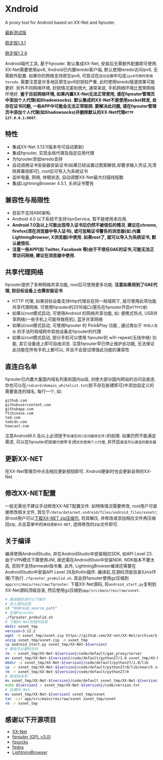 # Xndroid
A proxy tool for Android based on XX-Net and fqrouter.

[最新测试版](https://raw.githubusercontent.com/XndroidDev/Xndroid-update/master/update/app-debug.apk)

[稳定版1.3.1](https://github.com/XndroidDev/Xndroid/releases/download/1.3.1/app-release.apk)

[稳定版1.2.6](https://github.com/XndroidDev/Xndroid/releases/download/1.2.6/app-release.apk)

Android端代工具, 基于fqrouter.
默认集成XX-Net, 安装后无需额外配置即可使用. XX-Net需要使用ipv6, Xndroid已内置teredo客户端, 默认使用teredo访问ipv6, 无需额外配置. 如果你的网络支持原生ipv6, 可尝试在`启动设置`中勾选`ipv6可用时禁用teredo`. 需要注意是许多地区原生ipv6封锁较严重, 此时使用teredo隧道效果可能更好. 另外不同网络环境, 封锁情况差别很大, 通常来说, 手机网络环境比宽带网络环境好.
__鉴于目前网络环境, 如果内置XX-Net无法正常使用, 请在fqrouter管理页中添加个人代理(如Shadowsocks).__
__默认集成的XX-Net不是使用socket转发, 会存在证书问题, 一些APP中可能会无法正常联网. 要解决此问题, 请在fqrouter管理页中添加个人代理(如Shadowsocks)并删除默认的XX-Net代理`HTTP 127.0.0.1:8087`.__

## 特性
 * 集成XX-Net 3.13.1(版本号可自动更新)
 * 集成fqrouter, 实现全局代理及指定应用代理
 * 为fqrouter添加teredo支持
 * 自动调用证书安装器安装证书(如果已经设置过图案解锁,却要求输入凭证,先清除屏幕锁即可), root后可导入为系统证书
 * 监听电量, 网络, 休眠状态, 自动调整XX-Net最大扫描线程数
 * 集成LightningBrowser 4.5.1, 关闭证书警告

## 兼容性与局限性
 * 目前不支持X86架构.
 * Android 4.0 以下系统不支持VpnService, 暂不能使用本应用.
 * __Android 7.0及以上可能出现导入证书后仍然不被信任的情况. 建议在chrome, firefox(须在浏览器中导入证书), 或可忽略证书警告的浏览器(如:内置LightningBrowser, X浏览器)中使用. 如果root了, 就可以导入为系统证书, 默认被信任.__
 * __注意一些APP(如 Twitter, Facebook 等)由于不信任GAE的证书,可能无法正常访问网络, 建议在浏览器中使用.__

## 共享代理网络
 fqrouter提供了多种网络共享功能, root后可使用更多功能. **注意如果用到了GAE代理, 则目标设备上也需安装证书**
 * HTTP 代理, 如果目标设备支持http代理且在同一局域网下, 就可使用此项功能共享代理网络. 可使用fqrouter的2516端口(需先在fqrouter开启`HTTP代理`)
 * 如果以root模式启动, 可使用Android 的网络共享功能, 如: 便携式热点, USB共享网络(一些手机上可能导致死机), 蓝牙共享网络
 * 如果以root模式启动, 可使用fqrouter 的 Pick&Play 功能 , 通过类似于 `中间人攻击` 的手法时局域网中其他设备走fqrouter的代理
 * 如果以root模式启动, 部分手机可以使用 fqrouter的 wifi-repeat(无线中继) 功能, 其它设备连上即可自由浏览. 注意fqrouter早已停止维护此功能, 无法保证此功能在所有手机上都可以, 并且不会尝试增强此功能的兼容性

## 直连白名单
 fqrouter已内置大量国内域名列表和国内ip段, 对绝大部分国内网站的访问会直连. 你也可以在`/sdcard/domain_whitelist.txt`(若不存在新建即可)中添加自定义的需要直连的域名, 每行一个, 如:
```
github.com
githubusercontent.com
githubapp.com
ftchinese.com
ted.com
tedcdn.com
howcast.com
```
 注意Android6.0 及以上必须授予`存储空间(访问媒体文件)`的权限. 如果仍然不能满足需求, 可以在fqrouter的`配置代理`中关闭`优先使用个人代理`, 并开启`直连可以直连的服务器`

## 更新XX-NET
在XX-Net管理页中点击相应更新按钮即可. Xndroid更新时也会更新自带的XX-Net.

## 修改XX-NET配置
一般无需也不建议手动修改XX-NET配置文件. 如特殊情况需要修改, root用户可直接修改相关文件, 其位于`/data/data/net.xndroid/files/xndroid_files/xxnet/`; 非root用户可以[下载XX-NET zip压缩包](https://github.com/XX-net/XX-Net/releases), 将其解压, 并修改或添加相应文件再压缩回zip, 点击菜单中的`离线更新XX-NET`, 选择修改的zip文件即可.

## 关于编译
编译使用AndroidStudio, 并在AndroidStudio中安装相应SDK, 如API Level 23. 由于VPN模式下需使用JNI, 故还需在AndroidStuio中安装NDK. NDK版本不要太高, 否则不支持armeabi指令集. 此外, LightningBrowser编译还需要在AndroidStudio中安装API Level 26及Kotlin插件.
编译前,在源码顶层目录(Unix环境)下执行`./fqrouter_prebulid.sh`. 其会将fqrouter使用gz压缩到`app/src/main/res/raw/fqrouter`. 下载XX-Net源码, 将`android_start.py`复制到XX-Net源码顶级目录, 然后使用gz压缩到`app/src/main/res/raw/xxnet`.

```sh
# 编译器前进行以下操作
# 进入源码目录
cd "Xndroid_source_path"
# 压缩fqrouter
./fqrouter_prebulid.sh
# 下载XX-Net到临时目录
mkdir xxnet_tmp
version=3.12.2
wget -O xxnet_tmp/xxnet.zip https://github.com/XX-net/XX-Net/archive/${version}.zip
unzip xxnet_tmp/xxnet.zip -d xxnet_tmp
cp android_start.py xxnet_tmp/XX-Net-${version}
# 移除不必要的文件
rm -r xxnet_tmp/XX-Net-${version}/code/default/gae_proxy/server
mv xxnet_tmp/XX-Net-${version}/code/default/python27/1.0 xxnet_tmp/XX-Net-${version}/code/default/python27/0
mkdir -p xxnet_tmp/XX-Net-${version}/code/default/python27/1.0/lib
cp -r xxnet_tmp/XX-Net-${version}/code/default/python27/0/lib/noarch xxnet_tmp/XX-Net-${version}/code/default/python27/1.0/lib/
rm -r xxnet_tmp/XX-Net-${version}/code/default/python27/0
# 更改版本号
mv xxnet_tmp/XX-Net-${version}/code/default xxnet_tmp/XX-Net-${version}/code/${version}
echo ${version} > xxnet_tmp/XX-Net-${version}/code/version.txt
# 压缩XX-Net
mv xxnet_tmp/XX-Net-${version} xxnet_tmp/xxnet
tar -czf app/src/main/res/raw/xxnet xxnet_tmp/xxnet
rm -r xxnet_tmp
```

## 感谢以下开源项目
 * [XX-Net](https://github.com/XX-net/XX-Net)
 * [fqrouter (GPL v3.0)](https://github.com/fqrouter/fqrouter)
 * [fqsocks](https://github.com/fqrouter/fqsocks)
 * [fqdns](https://github.com/fqrouter/fqdns)
 * [LightningBrowser](https://github.com/anthonycr/Lightning-Browser)

